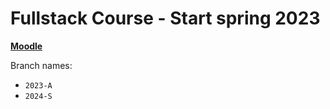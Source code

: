 # Fullstack Course - Start spring 2023

**[Moodle](https://cphbusiness.mrooms.net/course/view.php?id=13096)**

Branch names: 

- `2023-A`
- `2024-S`
